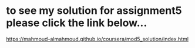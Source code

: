 # to see my solution for assignment5 please click the link below...
https://mahmoud-almahmoud.github.io/coursera/mod5_solution/index.html
